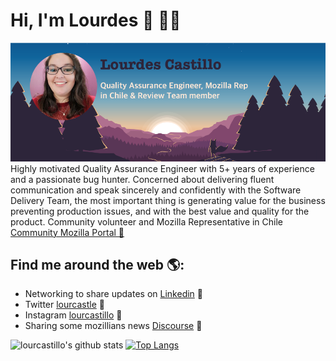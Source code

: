 # Hi, I'm Lourdes 👋 👩‍💻
<img src="https://github.com/lourcastillo/lourcastillo/blob/master/newllca.png" alt="banner that says Lourdes Castillo - quality assurance engineer, mozilla rep in Chile and review team member alongside a cartoon illustration of Lourdes"> Highly motivated Quality Assurance Engineer with 5+ years of experience and a passionate bug hunter. Concerned about delivering fluent communication and speak sincerely and confidently with the Software Delivery Team, the most important thing is generating value for the business preventing production issues, and with the best value and quality for the product. Community volunteer and Mozilla Representative in Chile <a href="https://community.mozilla.org/people/lourcastillo/">Community Mozilla Portal 🌟</a>

## Find me around the web 🌎:
- Networking to share updates on <a href="https://www.linkedin.com/in/lourcastillo/">Linkedin</a> 💼
- Twitter <a href="https://www.twitter.com/lourcastle"> lourcastle</a> 💬
- Instagram <a href="https://www.instagram.com/lourcastillo"> lourcastillo</a> 🎀
- Sharing some mozillians news <a href="https://discourse.mozilla.org/u/lourcastillo/summary">Discourse</a> 🔭

![lourcastillo's github stats](https://github-readme-stats.vercel.app/api?username=lourcastillo&show_icons=true&hide=[%22issues%22])
[![Top Langs](https://github-readme-stats.vercel.app/api/top-langs/?username=lourcastillo&theme=buefy&layout=compact)](https://github.com/lourcastillo/github-readme-stats)

